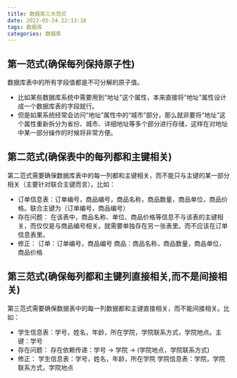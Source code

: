 ```yaml
---
title: 数据库三大范式
date: 2022-05-24 22:13:18
tags: 数据库
categories: 数据库
---
```


## 第一范式(确保每列保持原子性)
数据库表中的所有字段值都是不可分解的原子值。
- 比如某些数据库系统中需要用到“地址”这个属性，本来直接将“地址”属性设计成一个数据库表的字段就行。
- 但是如果系统经常会访问“地址”属性中的“城市”部分，那么就非要将“地址”这个属性重新拆分为省份、城市、详细地址等多个部分进行存储，这样在对地址中某一部分操作的时候将非常方便。

## 第二范式(确保表中的每列都和主键相关)
第二范式需要确保数据库表中的每一列都和主键相关，而不能只与主键的某一部分相关（主要针对联合主键而言）。比如：
- 订单信息表：订单编号，商品编号，商品名称，商品数量，商品单位，商品价格。联合主键为（订单编号，商品编号）
- 存在问题：
在该表中，商品名称、单位、商品价格等信息不与该表的主键相关，而仅仅是与商品编号相关。就需要单独存在另一张表里。而不应该在订单信息表里。
- 修正：
订单：订单编号，商品编号
商品：商品名称，商品数量，商品单位，商品价格

## 第三范式(确保每列都和主键列直接相关,而不是间接相关)
第三范式需要确保数据表中的每一列数据都和主键直接相关，而不能间接相关。比如：
- 学生信息表：学号，姓名，年龄，所在学院，学院联系方式，学院地点。主键：学号
- 存在问题：
存在依赖传递：学号 → 学院 → (学院地点，学院联系方式)
- 修正：
学生信息表：学号，姓名，年龄，所在学院
学院信息表：学院，学院联系方式，学院地点
